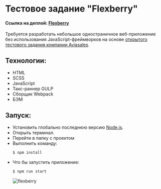 # Тестовое задание "Flexberry"

#### Ссылка на деплой: [Flexberry](https://emeraldboar.github.io/flexberry/)

Требуется разработать небольшое одностраничное веб-приложение без использования JavaScript-фреймворков на основе [открытого тестового задания компании Aviasales](https://github.com/KosyanMedia/test-tasks/tree/master/aviasales_frontend).

## Технологии:

- HTML
- SCSS
- JavaScript
- Такс-раннер GULP
- Сборщик Webpack
- БЭМ

## Запуск:

- Установить глобально последнюю версию [Node.js](https://nodejs.org/).
- Открыть терминал.
- Перейти в папку с проектом
- Выполнить команду:
  ```sh
  $ npm install
  ```
- Что бы запустить приложение:
  ```sh
  $ npm run start
  ```
  ![flexberry](https://user-images.githubusercontent.com/29514257/183679211-e282e3b6-8d77-4d5c-b820-7a15de2cf633.png)

